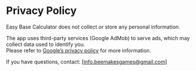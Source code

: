 # Privacy Policy

Easy Base Calculator does not collect or store any personal information.

The app uses third-party services (Google AdMob) to serve ads, which may collect data used to identify you.  
Please refer to [Google’s privacy policy](https://policies.google.com/privacy) for more information.

If you have questions, contact: [info.beemakesgames@gmail.com]
